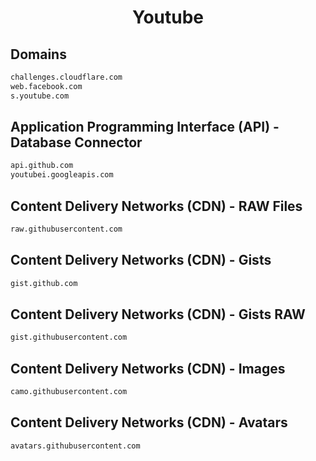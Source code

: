 


<h1 align="center">Youtube</h1>  


## Domains


```html
challenges.cloudflare.com
web.facebook.com
s.youtube.com
```  


## Application Programming Interface (API) - Database Connector


```html
api.github.com
youtubei.googleapis.com
```  


## Content Delivery Networks (CDN) - RAW Files


```html
raw.githubusercontent.com
```  


## Content Delivery Networks (CDN) - Gists


```html
gist.github.com
```  


## Content Delivery Networks (CDN) - Gists RAW


```html
gist.githubusercontent.com
```  


## Content Delivery Networks (CDN) - Images


```html
camo.githubusercontent.com
```  


## Content Delivery Networks (CDN) - Avatars


```html
avatars.githubusercontent.com
```  

